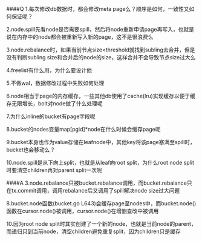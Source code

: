####Q
1.每次修改db数据时，都会修改meta page么？顺序是如何，一致性又如何保证呢？

2.node.spill先看node是否需要spill，然后将node重新申请page再写入，也就是说在内存中的node都会被重新写入新的page，这不是很浪费么

3.node.rebalance时，如果当前节点size<threshold就找到subling去合并，但是没有判断subling size和合并后的node的size，这样合并不会导致节点size过大么

4.freelist有什么用，为什么要设计他

5.不做wal，数据修改过程中失败如何处理

6.node相当于page的内存缓存，一些其他db使用了cache(lru)实现缓存以便于缓存无限增长，bolt对node做了什么处理呢

7.为什么inline的bucket有page字段呢

8.bucket的nodes变量map[pgid]*node在什么时候会缓存page呢

9.bucket本身也作为value存储在leafnode中，其他key将该page塞满至spill时，bucket也会移动么？

10.node.spill是从下向上split，也就是从leaf向root split，为什么root node split时要清空children再对parent split一次呢


####A
3.node.rebalance只被bucket.rebalance调用，而bucket.rebalance只在tx.commit调用，调用rebalance后又调用了spill解决node size过大问题

8.bucket.node函数(bucket.go L643)会缓存page至nodes中，而bucket.node()函数在cursor.node()被调用，cursor.node()在增删查改中被调用

10.因为root node split时其实创建了一个新的node，也就是当前node的parent，而递归只到当前node，清空children避免重复split，因为children只是缓存